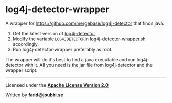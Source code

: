 # log4j-detector-wrapper
A wrapper for https://github.com/mergebase/log4j-detector that finds java.

1. Get the latest version of [log4j-detector](https://github.com/mergebase/log4j-detector)
2. Modify the variable `LOG4JDETECTOR`in [log4j-detector-wrapper.sh](log4j-detector-wrapper.sh) accordingly.
3. Run log4j-detector-wrapper preferably as root.

The wrapper will do it's best to find a java executable and run log4j-detector with it.
All you need is the jar file from log4j-detector and the wrapper script.

___

Licensed under the [__Apache License Version 2.0__](https://www.apache.org/licenses/LICENSE-2.0)

Written by __farid@joubbi.se__

